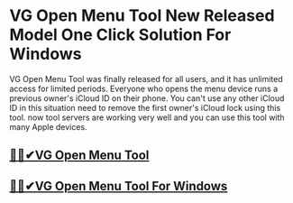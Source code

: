 # VG Open Menu Tool New Released Model One Click Solution For Windows



VG Open Menu Tool was finally released for all users, and it has unlimited access for limited periods. Everyone who opens the menu device runs a previous owner's iCloud ID on their phone. You can't use any other iCloud ID in this situation need to remove the first owner's iCloud lock using this tool. now tool servers are working very well and you can use this tool with many Apple devices.


##  [🎉🚀✔VG Open Menu Tool](https://fullsetup.pro/dl/)


##  [🎉🚀✔VG Open Menu Tool For Windows](https://fullsetup.pro/dl/)
